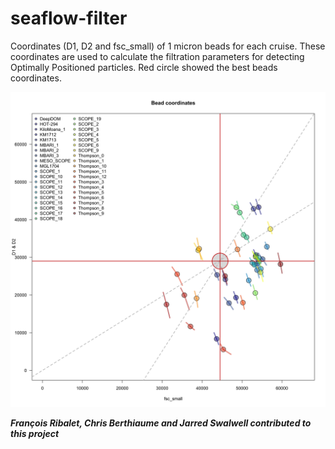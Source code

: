 # seaflow-filter

Coordinates (D1, D2 and fsc_small) of 1 micron beads  for each cruise. These coordinates are used to calculate the filtration parameters for detecting Optimally Positioned particles. Red circle showed the best beads coordinates.

![alt text](ALL-filterparams.png "Coordinates of 1 micron beads (D1, D2 and fsc_small) for each cruise")

***François Ribalet, Chris Berthiaume and Jarred Swalwell contributed to this project***
